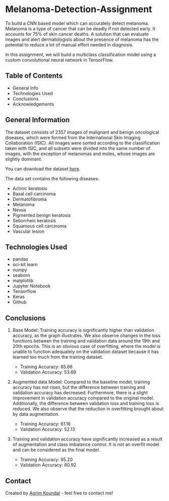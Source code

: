 # Melanoma-Detection-Assignment
To build a CNN based model which can accurately detect melanoma. Melanoma is a type of cancer that can be deadly if not detected early. It accounts for 75% of skin cancer deaths. A solution that can evaluate images and alert dermatologists about the presence of melanoma has the potential to reduce a lot of manual effort needed in diagnosis.

In this assignment, we will build a multiclass classification model using a custom convolutional neural network in TensorFlow. 


## Table of Contents
* General Info
* Technologies Used
* Conclusions
* Acknowledgements



## General Information
The dataset consists of 2357 images of malignant and benign oncological diseases, which were formed from the International Skin Imaging Collaboration (ISIC). All images were sorted according to the classification taken with ISIC, and all subsets were divided into the same number of images, with the exception of melanomas and moles, whose images are slightly dominant.

You can download the dataset [here](https://drive.google.com/file/d/1xLfSQUGDl8ezNNbUkpuHOYvSpTyxVhCs/view?usp=sharing).

The data set contains the following diseases:

- Actinic keratosis
- Basal cell carcinoma
- Dermatofibroma
- Melanoma
- Nevus
- Pigmented benign keratosis
- Seborrheic keratosis
- Squamous cell carcinoma
- Vascular lesion



## Technologies Used
- pandas
- sci-kit learn
- numpy
- seaborn
- matplotlib
- Jupyter Notebook
- Tensorflow
- Keras
- Github



## Conclusions
1. Base Model:
Training accuracy is significantly higher than validation accuracy, as the graph illustrates. We also observe changes in the loss functions between the training and validation data around the 19th and 20th epochs. This is an obvious case of overfitting, where the model is unable to function adequately on the validation dataset because it has learned too much from the training dataset.
   - Training Accuracy: 85.66
   - Validation Accuracy: 53.69
  
2. Augmented data Model:
   Compared to the baseline model, training accuracy has not risen, but the difference between training and validation accuracy has decreased. Furthermore, there is a slight improvement in validation accuracy compared to the original model. Additionally, the difference between validation loss and training loss is reduced. We also observe that the reduction in overfitting brought about by data augmentation.
   - Training Accuracy: 61.16
   - Validation Accuracy: 52.13
  
3. Training and validation accuracy have significantly increased as a result of augmentation and class imbalance control. It is not an overfit model and can be considered as the final model.
   - Training Accuracy: 95.20
   - Validation Accuracy: 80.92



## Contact
Created by [Agrim Koundal](https://github.com/agrimk7) - feel free to contact me!
